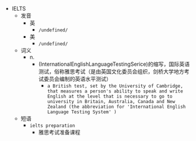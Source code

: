 - IELTS
  - 发音
    - 英
      - `/undefined/`
    - 美
      - `/undefined/`
  - 词义
    - n.
      - (InternationalEnglishLanguageTestingSerice)的缩写，国际英语测试，俗称雅思考试（是由英国文化委员会组织，剑桥大学地方考试委员会编制的英语水平测试）
        - `a British test, set by the University of Cambridge, that measures a person's ability to speak and write English at the level that is necessary to go to university in Britain, Australia, Canada and New Zealand (the abbreviation for 'International English Language Testing System' )`
  - 短语
    - `ielts preparation`
      - 雅思考试准备课程 
